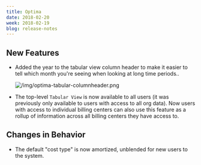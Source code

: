 ```yaml
---
title: Optima
date: 2018-02-20
week: 2018-02-19
blog: release-notes
---
```


## New Features

* Added the year to the tabular view column header to make it easier to tell which month you're seeing when looking at long time periods..

    ![/img/optima-tabular-columnheader.png](/img/optima-tabular-columnheader.png)

* The top-level `Tabular View` is now available to all users (it was previously only available to users with access to all org data). Now users with access to individual billing centers can also use this feature as a rollup of information across all billing centers they have access to.

## Changes in Behavior

* The default "cost type" is now amortized, unblended for new users to the system.
